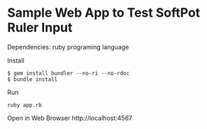 # Sample Web App to Test SoftPot Ruler Input

Dependencies: ruby programing language

Install

```shell
$ gem install bundler --no-ri --no-rdoc
$ bundle install
```

Run

```shell
ruby app.rb
```

Open in Web Browser http://localhost:4567
